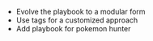 - Evolve the playbook to a modular form
- Use tags for a customized approach
- Add playbook for pokemon hunter
